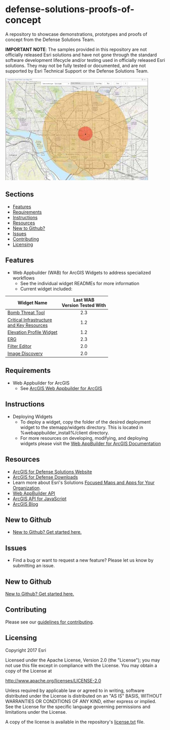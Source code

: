 # defense-solutions-proofs-of-concept

A repository to showcase demonstrations, prototypes and proofs of concept from the Defense Solutions Team.

__IMPORTANT NOTE__: The samples provided in this repository are not officially released Esri solutions and have not gone through the standard software development lifecycle and/or testing used in officially released Esri solutions. They may not be fully tested or documented, and are not supported by Esri Technical Support or the Defense Solutions Team.  

![Screenshot][ss]

## Sections

* [Features](#features)
* [Requirements](#requirements)
* [Instructions](#instructions)
* [Resources](#resources)
* [New to Github?](#new-to-github)
* [Issues](#issues)
* [Contributing](#contributing)
* [Licensing](#licensing)

## Features

* Web Appbuilder (WAB) for ArcGIS Widgets to address specialized workflows
    * See the individual widget READMEs for more information
    * Current widget included:

| Widget Name | Last WAB<br>Version Tested With | 
|---------------------------------|:-------------------------------:|
| [Bomb Threat Tool](./widgets/BombThreat/README.md) | 2.3 |
| [Critical Infrastructure <br>and Key Resources](./widgets/CI_KR_Chart/README.md) | 1.2 | 
| [Elevation Profile Widget](./widgets/ElevationProfileTable/README.md) | 1.2 | 
| [ERG](./widgets/ERG/README.md) | 2.3 |
| [Filter Editor](./widgets/FilterEditor/README.md) | 2.0 | 
| [Image Discovery](./widgets/ImageDiscovery/README.md) | 2.0 | 

## Requirements

* Web Appbuilder for ArcGIS
    * See [ArcGIS Web Appbuilder for ArcGIS](http://developers.arcgis.com/web-appbuilder/)

## Instructions

* Deploying Widgets
    * To deploy a widget, copy the folder of the desired deployment widget to the stemapp/widgets directory. This is located in %webappbuilder_install%/client directory.
    * For more resources on developing, modifying, and deploying widgets please visit the
[Web AppBuilder for ArcGIS Documentation](https://developers.arcgis.com/web-appbuilder)

## Resources

* [ArcGIS for Defense Solutions Website](http://solutions.arcgis.com/defense)
* [ArcGIS for Defense Downloads](http://appsforms.esri.com/products/download/#ArcGIS_for_Defense)
* Learn more about Esri's Solutions [Focused Maps and Apps for Your Organization](http://solutions.arcgis.com/).
* [Web AppBuilder API](https://developers.arcgis.com/web-appbuilder/api-reference/css-framework.htm)
* [ArcGIS API for JavaScript](https://developers.arcgis.com/javascript/)
* [ArcGIS Blog](http://blogs.esri.com/esri/arcgis/)

## New to Github

* [New to Github? Get started here.](https://github.com/Esri/esri.github.com/blob/master/help/esri-getting-to-know-github.html)

## Issues

* Find a bug or want to request a new feature?  Please let us know by submitting an issue.

## New to Github

[New to Github? Get started here.](http://htmlpreview.github.com/?https://github.com/Esri/esri.github.com/blob/master/help/esri-getting-to-know-github.html)

## Contributing

Please see our [guidelines for contributing](./CONTRIBUTING.md).

## Licensing

Copyright 2017 Esri

Licensed under the Apache License, Version 2.0 (the "License");
you may not use this file except in compliance with the License.
You may obtain a copy of the License at

   http://www.apache.org/licenses/LICENSE-2.0

Unless required by applicable law or agreed to in writing, software
distributed under the License is distributed on an "AS IS" BASIS,
WITHOUT WARRANTIES OR CONDITIONS OF ANY KIND, either express or implied.
See the License for the specific language governing permissions and
limitations under the License.

A copy of the license is available in the repository's
[license.txt](LICENSE.txt) file.

[ss]: widgets/BombThreat/images/screenshot.jpg
